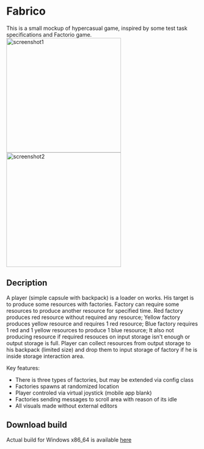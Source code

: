 # Fabrico
This is a small mockup of hypercasual game, inspired by some test task specifications and Factorio game.
<img src="https://drive.google.com/uc?export=view&id=1kkMuawCyF8wQtAQPsECx2hAetoS_TUwu" alt="screenshot1" width="300"/>
<img src="https://drive.google.com/uc?export=view&id=1EbU4HRbKWtHzsozT2GtCb54cg0-Jlpza" alt="screenshot2" width="300"/>
## Decription
A player (simple capsule with backpack) is a loader on works.
His target is to produce some resources with factories. 
Factory can require some resources to produce another resource for specified time.
Red factory produces red resource without required any resource;
Yellow factory produces yellow resource and requires 1 red resource;
Blue factory requires 1 red and 1 yellow resources  to produce 1 blue resource;
It also not producing resource if required resouces on input storage isn't enough or
output storage is full.
Player can collect resources from output storage to his backpack (limited size) and 
drop them to input storage of factory if he is inside storage interaction area.

Key features:
* There is three types of factories, but may be extended via config class
* Factories spawns at randomized location
* Player controled via virtual joystick (mobile app blank)
* Factories sending messages to scroll area with reason of its idle
* All visuals made without external editors

## Download build
Actual build for Windows x86_64 is available 
<a href="https://drive.google.com/uc?export=download&id=10TO1GibE-IrIhjyQbROmuVeWhFR7QlOq">here</a>
